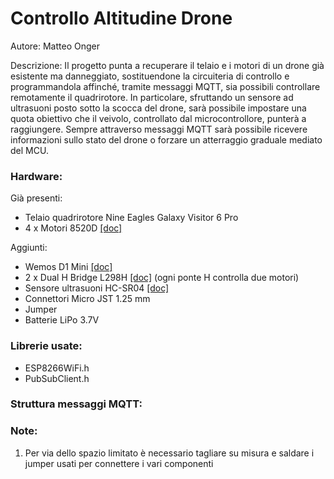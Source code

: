 # Controllo Altitudine Drone

Autore: Matteo Onger 

Descrizione: Il progetto punta a recuperare il telaio e i motori di un drone già esistente ma danneggiato, sostituendone la circuiteria di controllo e programmandola     affinché, tramite messaggi MQTT, sia possibili controllare remotamente il quadrirotore. In particolare, sfruttando un sensore ad ultrasuoni posto sotto la                scocca del drone, sarà possibile impostare una quota obiettivo che il veivolo, controllato dal microcontrollore, punterà a raggiungere. Sempre attraverso                messaggi MQTT sarà possibile ricevere informazioni sullo stato del drone o forzare un atterraggio graduale mediato del MCU.

### Hardware:
Già presenti:
* Telaio quadrirotore Nine Eagles Galaxy Visitor 6 Pro
* 4 x Motori 8520D [[doc]](https://www.ricmotor.com/details/8520-coreless-motor)

Aggiunti:
* Wemos D1 Mini [[doc]](https://www.wemos.cc/en/latest/d1/d1_mini.html)
* 2 x Dual H Bridge L298H [[doc]](https://github.com/MatteoOnger/Drone/blob/main/Documents/Specifiche.md) (ogni ponte H controlla due motori)
* Sensore ultrasuoni HC-SR04 [[doc]](https://www.makerslab.it/sensore-di-distanza-ad-ultrasuoni-hc-sr04-con-arduino/)
* Connettori Micro JST 1.25 mm
* Jumper
* Batterie LiPo 3.7V

### Librerie usate:
* ESP8266WiFi.h
* PubSubClient.h

### Struttura messaggi MQTT:

### Note:
1. Per via dello spazio limitato è necessario tagliare su misura e saldare i jumper usati per connettere i vari componenti  
